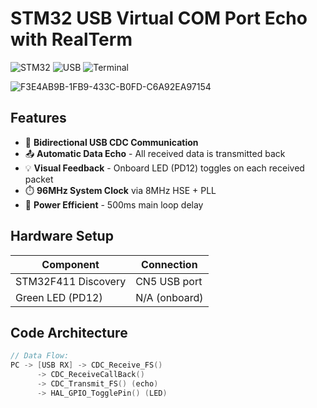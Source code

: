 # STM32 USB Virtual COM Port Echo with RealTerm

![STM32](https://img.shields.io/badge/STM32F411-Discovery-03234B?logo=stmicroelectronics&logoColor=white)
![USB](https://img.shields.io/badge/USB-CDC_ECHO-2496ED?logo=usb&logoColor=white)
![Terminal](https://img.shields.io/badge/Tested-RealTerm-success)

![F3E4AB9B-1FB9-433C-B0FD-C6A92EA97154](https://github.com/user-attachments/assets/2d138b79-f13e-4cae-ab53-4161180acded)

## Features
- 🔄 **Bidirectional USB CDC Communication**
- 📤 **Automatic Data Echo** - All received data is transmitted back
- 💡 **Visual Feedback** - Onboard LED (PD12) toggles on each received packet
- ⏱️ **96MHz System Clock** via 8MHz HSE + PLL
- 🔋 **Power Efficient** - 500ms main loop delay

## Hardware Setup
| Component | Connection |
|-----------|------------|
| STM32F411 Discovery | CN5 USB port |
| Green LED (PD12) | N/A (onboard) |

## Code Architecture
```c
// Data Flow:
PC -> [USB RX] -> CDC_Receive_FS() 
      -> CDC_ReceiveCallBack() 
      -> CDC_Transmit_FS() (echo)
      -> HAL_GPIO_TogglePin() (LED)
